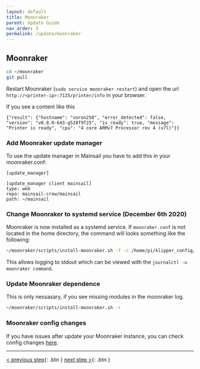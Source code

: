```yaml
---
layout: default
title: Moonraker
parent: Update Guide
nav_order: 3
permalink: /update/moonraker
---
```


## Moonraker
```bash
cd ~/moonraker
git pull
```

Restart Moonraker (`sudo service moonraker restart`) and open the url `http://<printer-ip>:7125/printer/info` in your browser.

If you see a content like this
```
{"result": {"hostname": "voron250", "error_detected": false, "version": "v0.8.0-643-g528f9f25", "is_ready": true, "message": "Printer is ready", "cpu": "4 core ARMv7 Processor rev 4 (v7l)"}}
```

### Add Moonraker update manager
To use the update manager in Mainsail you have to add this in your moonraker.conf:
```
[update_manager]

[update_manager client mainsail]
type: web
repo: mainsail-crew/mainsail
path: ~/mainsail
```

### Change Moonraker to systemd service (December 6th 2020)
Moonraker is now installed as a systemd service. If `moonraker.conf` is not located in the home directory, the command will looks something like the following:
```bash
~/moonraker/scripts/install-moonraker.sh -f -c /home/pi/klipper_config/moonraker.conf
```
This allows logging to stdout which can be viewed with the `journalctl -u moonraker command`.

### Update Moonraker dependence
This is only nessasary, if you see missing modules in the moonraker log.
```bash
~/moonraker/scripts/install-moonraker.sh -r
```

### Moonraker config changes
If you have issues after update your Moonraker instance, you can check config changes [here](https://github.com/Arksine/moonraker/blob/master/docs/user_changes.md).

---
[< previous step](klipper.md){: .btn }  [next step >](mainsail.md){: .btn }
